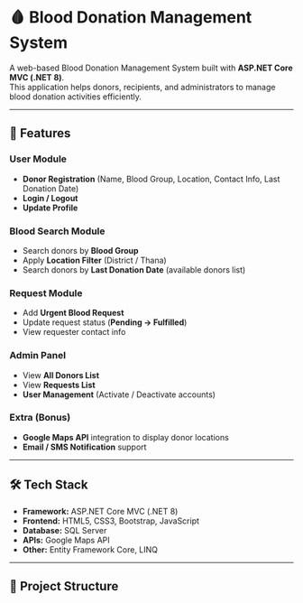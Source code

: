 # 🩸 Blood Donation Management System

A web-based Blood Donation Management System built with **ASP.NET Core MVC (.NET 8)**.  
This application helps donors, recipients, and administrators to manage blood donation activities efficiently.

---

## 🚀 Features

### **User Module**
- **Donor Registration** (Name, Blood Group, Location, Contact Info, Last Donation Date)
- **Login / Logout**
- **Update Profile**

### **Blood Search Module**
- Search donors by **Blood Group**
- Apply **Location Filter** (District / Thana)
- Search donors by **Last Donation Date** (available donors list)

### **Request Module**
- Add **Urgent Blood Request**
- Update request status (**Pending → Fulfilled**)
- View requester contact info

### **Admin Panel**
- View **All Donors List**
- View **Requests List**
- **User Management** (Activate / Deactivate accounts)

### **Extra (Bonus)**
- **Google Maps API** integration to display donor locations
- **Email / SMS Notification** support

---

## 🛠️ Tech Stack

- **Framework:** ASP.NET Core MVC (.NET 8)
- **Frontend:** HTML5, CSS3, Bootstrap, JavaScript
- **Database:** SQL Server
- **APIs:** Google Maps API
- **Other:** Entity Framework Core, LINQ

---

## 📂 Project Structure
